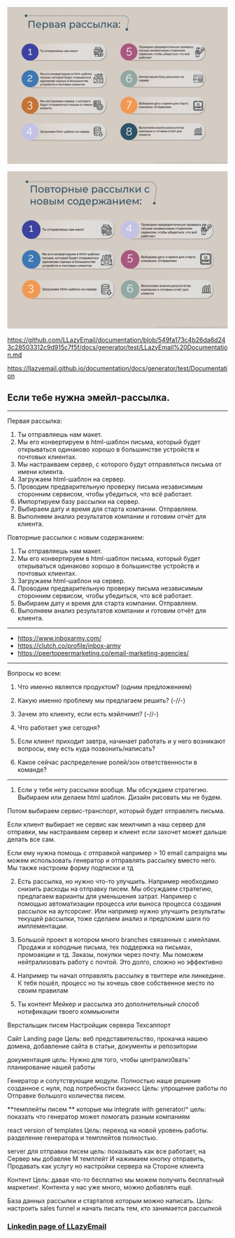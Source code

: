 ![First Newsletter Campaign](https://raw.githubusercontent.com/LLazyEmail/documentation/main/static/img/ClientCheckList%231.png)

![next campaigns](https://raw.githubusercontent.com/LLazyEmail/documentation/main/static/img/ClientCheckList%232.png)


https://github.com/LLazyEmail/documentation/blob/549fa173c4b26da6d243c28503312c9d915c7f5f/docs/generator/test/LLazyEmail%20Documentation.md

https://llazyemail.github.io/documentation/docs/generator/test/Documentation



## Если тебе нужна эмейл-рассылка.

---

Первая рассылка:
1. Ты отправляешь нам макет.
2. Мы его конвертируем в html-шаблон письма, который будет открываться одинаково хорошо в большинстве устройств и почтовых клиентах.
3. Мы настраиваем сервер, с которого будут отправляться письма от имени клиента.
4. Загружаем html-шаблон на сервер.
5. Проводим предварительную проверку письма независимым сторонним сервисом, чтобы убедиться, что всё работает.
6. Импортируем базу рассылки на сервер. 
7. Выбираем дату и время для старта компании. Отправляем.
8. Выполняем анализ результатов компании и готовим отчёт для клиента.


Повторные рассылки с новым содержанием:
1. Ты отправляешь нам макет.
2. Мы его конвертируем в html-шаблон письма, который будет открываться одинаково хорошо в большинстве устройств и почтовых клиентах.
3. Загружаем html-шаблон на сервер.
4. Проводим предварительную проверку письма независимым сторонним сервисом, чтобы убедиться, что всё работает.
5. Выбираем дату и время для старта компании. Отправляем.
6. Выполняем анализ результатов компании и готовим отчёт для клиента.

---

- https://www.inboxarmy.com/ 
- https://clutch.co/profile/inbox-army
- https://peertopeermarketing.co/email-marketing-agencies/

---

Вопросы ко всем:

1. Что именно является продуктом? (одним предложением)
2. Какую именно проблему мы предлагаем решить? (-//-)
3. Зачем это клиенту, если есть мэйлчимп? (-//-)
4. Что работает уже сегодня?

7. Если клиент приходит завтра, начинает работать и у него возникают вопросы, ему есть куда позвонить/написать?
8. Какое сейчас распределение ролей/зон ответственности в команде?


---



1. Если у тебя нету рассылки вообще. Мы обсуждаем стратегию. Выбираем или делаем html шаблон.
 Дизайн рисовать мы не будем. 

Потом выбираем сервис-транспорт, который будет отправлять письма. 

Если клиент выбирает не сервис как меилчимп а наш сервер для отправки, мы настраиваем сервер и клиент если захочет может дальше делать все сам. 

Если ему нужна помощь с отправкой например > 10 email campaigns мы можем использовать генератор и отправлять рассылку вместо него. Мы также настроим форму подписки и тд

2. Есть рассылка, но нужно что-то улучшить. Например необходимо снизить расходы на отправку писем. Мы обсуждаем стратегию, предлагаем варианты для уменьшения затрат. Например с помощью автоматизации процесса или выноса процесса создания рассылок на аутсорсинг. Или например нужно улучшить результаты текущей рассылки, тоже сделаем анализ и предложим шаги по имплементации.

3. Большой проект в котором много branches связанных с имейлами. Продажи и холодные письма, тех поддержка на письмах, промоакции и тд.
 Заказы, покупки через почту. 
Мы поможем нейтрализовать работу с почтой. 
Это долго, сложно но эффективно

4. Например ты начал отправлять рассылку в твиттере или линкедине. К тебя пошёл, процесс но ты хочешь свое собственное место по своим правилам


5. Ты контент Мейкер и рассылка это дополнительный способ нотификации твоего коммьюнити

Верстальщик писем
Настройщик сервера
Техсаппорт


Сайт Landing page
Цель: веб представительство, прокачка нашею домена, добавление сайта в статьи,  документы и репозитории

документация
цель: Нужно для того, чтобы централиз0вать' планирование нашей работы

Генератор и сопутствующие модули.
Полностью наше решение созданное с нуля, под потребности бизнесс
Цель: упрощение работы по Отправке большого количества писем.

**темплейты писем ** которые мы integrate with generator/^
цель: показать что генератор может помогать разным компаниям

react version of templates
Цель: переход на новой уровень работы. разделение генератора и темплейтов полностью.

server для отправки писем
цель: показывать как все работает, на Сервер мы добавляе M темплейт И нажимаем кнопку отправить, Продавать как услугу но настройки сервера на Стороне клиента 

Контент
Цель: давая что-то бесплатно мы можем получить бесплатный маркетинг. Контента у нас уже много, можно добавлять ещё.

База данных рассылки и стартапов которым можно написать.
Цель: настроить sales funnel и начать писать тем, кто занимается рассылкой

### [Linkedin page of LLazyEmail](https://www.linkedin.com/company/llazyemail/)
